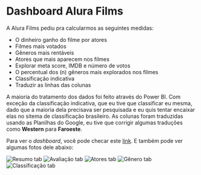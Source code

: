 # Dashboard Alura Films

A Alura Films pediu pra calcularmos as seguintes medidas:

- O dinheiro ganho do filme por atores
- Filmes mais votados
- Gêneros mais rentáveis
- Atores que mais aparecem nos filmes
- Explorar meta score, IMDB e número de votos
- O percentual dos (n) gêneros mais explorados nos filmes
- Classificação indicativa
- Traduzir as linhas das colunas

A maioria do tratamento dos dados foi feito através do Power BI. Com exceção da classificação indicativa, que eu tive que classificar eu mesma, dado que a maioria dela precisava ser pesquisada e eu quis tentar encaixar elas no sitema de classificação brasileiro. As colunas foram traduzidas usando as Planilhas do Google, eu tive que corrigir algumas traduções como **Western** para **Faroeste**.

Para ver o _dashboard_, você pode checar este [link](https://bit.ly/3uZP9MD). E também pode ver algumas fotos dele abaixo:

![Resumo tab](https://ik.imagekit.io/devmedeiros/alura_challenge/Alura_Films_-_Resumo_i4tBRQIya.png?ik-sdk-version=javascript-1.4.3&updatedAt=1645050651262)
![Avaliação tab](https://ik.imagekit.io/devmedeiros/alura_challenge/Alura_Films_-_Avalia%C3%A7%C3%A3o_h34YSez2qi.png?ik-sdk-version=javascript-1.4.3&updatedAt=1645050650819)
![Atores tab](https://ik.imagekit.io/devmedeiros/alura_challenge/Alura_Films_-_Atores_gJPjHIKNK.png?ik-sdk-version=javascript-1.4.3&updatedAt=1645050651310)
![Gênero tab](https://ik.imagekit.io/devmedeiros/alura_challenge/Alura_Films_-_G%C3%AAnero_HscD7FsIvK7.png?ik-sdk-version=javascript-1.4.3&updatedAt=1645050651022)
![Classificação tab](https://ik.imagekit.io/devmedeiros/alura_challenge/Alura_Films_-_Classifica%C3%A7%C3%A3o_JMmVfwc0K.png?ik-sdk-version=javascript-1.4.3&updatedAt=1645050651189)
